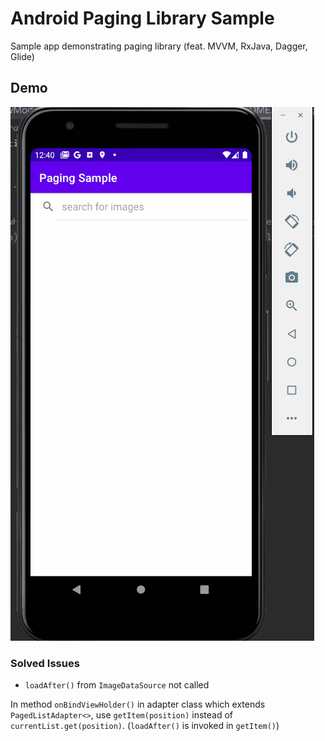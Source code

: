 # Android Paging Library Sample
Sample app demonstrating paging library (feat. MVVM, RxJava, Dagger, Glide)

## Demo
<div>
    <img src="https://github.com/ferrarijh/android-sample-projects/blob/master/PagingSample/demo/demo_paging.gif">
</div>

### Solved Issues
* `loadAfter()` from `ImageDataSource` not called

In method `onBindViewHolder()` in adapter class which extends `PagedListAdapter<>`,
use `getItem(position)` instead of `currentList.get(position)`. (`loadAfter()` is invoked in `getItem()`)